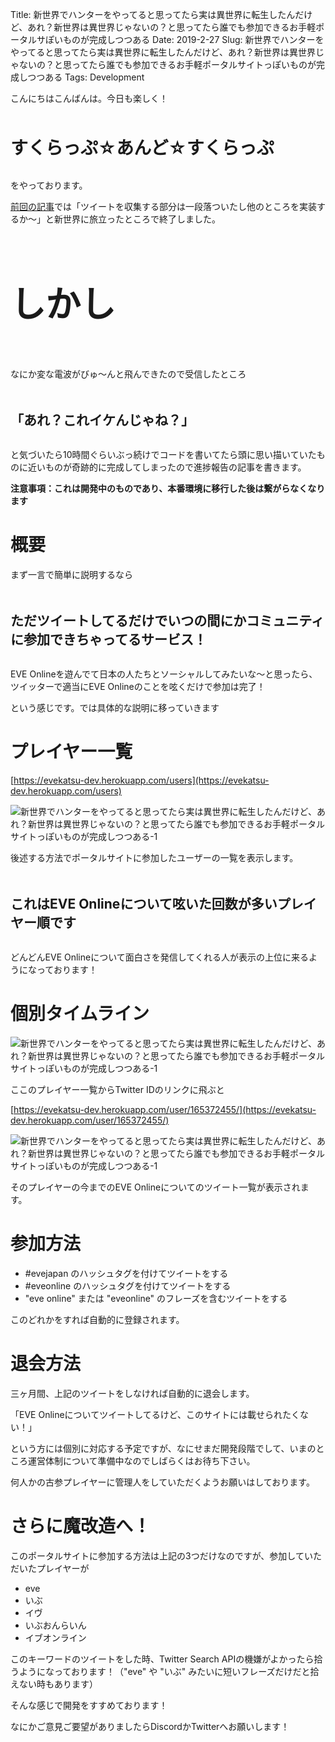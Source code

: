 Title: 新世界でハンターをやってると思ってたら実は異世界に転生したんだけど、あれ？新世界は異世界じゃないの？と思ってたら誰でも参加できるお手軽ポータルサぽいものが完成しつつある
Date: 2019-2-27
Slug: 新世界でハンターをやってると思ってたら実は異世界に転生したんだけど、あれ？新世界は異世界じゃないの？と思ってたら誰でも参加できるお手軽ポータルサイトっぽいものが完成しつつある
Tags: Development

こんにちはこんばんは。今日も楽しく！

<br /><br />
<b style="font-size: 200%">すくらっぷ☆あんど☆すくらっぷ</b>
<br /><br />

をやっております。

[前回の記事](https://evekatsu.github.io/news/%E3%81%99%E3%81%8F%E3%82%89%E3%81%A3%E3%81%B7%E2%98%86%E3%81%82%E3%82%93%E3%81%A9%E2%98%86%E3%81%99%E3%81%8F%E3%82%89%E3%81%A3%E3%81%B7.html)では「ツイートを収集する部分は一段落ついたし他のところを実装するか〜」と新世界に旅立ったところで終了しました。

<br /><br /><br /><br />
<b style="font-size: 400%">しかし</b>
<br /><br /><br /><br />


なにか変な電波がびゅ〜んと飛んできたので受信したところ

<br /><br />
<b style="font-size: 150%">「あれ？これイケんじゃね？」</b>
<br /><br />


と気づいたら10時間ぐらいぶっ続けでコードを書いてたら頭に思い描いていたものに近いものが奇跡的に完成してしまったので進捗報告の記事を書きます。

<b>注意事項：これは開発中のものであり、本番環境に移行した後は繋がらなくなります</b>

# 概要
まず一言で簡単に説明するなら

<br /><br />
<b style="font-size: 150%">ただツイートしてるだけでいつの間にかコミュニティに参加できちゃってるサービス！</b>
<br /><br />

EVE Onlineを遊んでて日本の人たちとソーシャルしてみたいな〜と思ったら、ツイッターで適当にEVE Onlineのことを呟くだけで参加は完了！

という感じです。では具体的な説明に移っていきます

# プレイヤー一覧
[https://evekatsu-dev.herokuapp.com/users](https://evekatsu-dev.herokuapp.com/users)

![新世界でハンターをやってると思ってたら実は異世界に転生したんだけど、あれ？新世界は異世界じゃないの？と思ってたら誰でも参加できるお手軽ポータルサイトっぽいものが完成しつつある-1]({static}/images/新世界でハンターをやってると思ってたら実は異世界に転生したんだけど、あれ？新世界は異世界じゃないの？と思ってたら誰でも参加できるお手軽ポータルサイトっぽいものが完成しつつある/新世界でハンターをやってると思ってたら実は異世界に転生したんだけど、あれ？新世界は異世界じゃないの？と思ってたら誰でも参加できるお手軽ポータルサイトっぽいものが完成しつつある-1.jpg)


後述する方法でポータルサイトに参加したユーザーの一覧を表示します。

<br /><br />
<b style="font-size: 150%">これはEVE Onlineについて呟いた回数が多いプレイヤー順です</b>
<br /><br />

どんどんEVE Onlineについて面白さを発信してくれる人が表示の上位に来るようになっております！

# 個別タイムライン
![新世界でハンターをやってると思ってたら実は異世界に転生したんだけど、あれ？新世界は異世界じゃないの？と思ってたら誰でも参加できるお手軽ポータルサイトっぽいものが完成しつつある-1]({static}/images/新世界でハンターをやってると思ってたら実は異世界に転生したんだけど、あれ？新世界は異世界じゃないの？と思ってたら誰でも参加できるお手軽ポータルサイトっぽいものが完成しつつある/新世界でハンターをやってると思ってたら実は異世界に転生したんだけど、あれ？新世界は異世界じゃないの？と思ってたら誰でも参加できるお手軽ポータルサイトっぽいものが完成しつつある-2.jpg)

ここのプレイヤー一覧からTwitter IDのリンクに飛ぶと

[https://evekatsu-dev.herokuapp.com/user/165372455/](https://evekatsu-dev.herokuapp.com/user/165372455/)

![新世界でハンターをやってると思ってたら実は異世界に転生したんだけど、あれ？新世界は異世界じゃないの？と思ってたら誰でも参加できるお手軽ポータルサイトっぽいものが完成しつつある-1]({static}/images/新世界でハンターをやってると思ってたら実は異世界に転生したんだけど、あれ？新世界は異世界じゃないの？と思ってたら誰でも参加できるお手軽ポータルサイトっぽいものが完成しつつある/新世界でハンターをやってると思ってたら実は異世界に転生したんだけど、あれ？新世界は異世界じゃないの？と思ってたら誰でも参加できるお手軽ポータルサイトっぽいものが完成しつつある-3.jpg)



そのプレイヤーの今までのEVE Onlineについてのツイート一覧が表示されます。

# 参加方法
- &#35;evejapan のハッシュタグを付けてツイートをする
- &#35;eveonline のハッシュタグを付けてツイートをする
- "eve online" または "eveonline" のフレーズを含むツイートをする

このどれかをすれば自動的に登録されます。

# 退会方法
三ヶ月間、上記のツイートをしなければ自動的に退会します。

「EVE Onlineについてツイートしてるけど、このサイトには載せられたくない！」

という方には個別に対応する予定ですが、なにせまだ開発段階でして、いまのところ運営体制について準備中なのでしばらくはお待ち下さい。

何人かの古参プレイヤーに管理人をしていただくようお願いはしております。

# さらに魔改造へ！
このポータルサイトに参加する方法は上記の3つだけなのですが、参加していただいたプレイヤーが

- eve
- いぶ
- イヴ
- いぶおんらいん
- イブオンライン

このキーワードのツイートをした時、Twitter Search APIの機嫌がよかったら拾うようになっております！（"eve" や "いぶ" みたいに短いフレーズだけだと拾えない時もあります）

そんな感じで開発をすすめております！

なにかご意見ご要望がありましたらDiscordかTwitterへお願いします！

